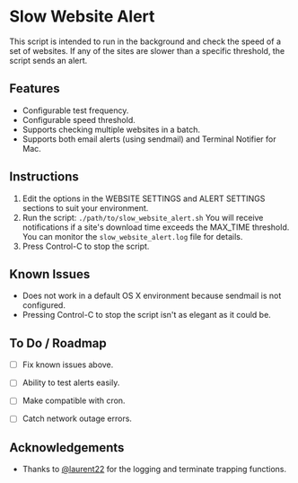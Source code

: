 Slow Website Alert
==================

This script is intended to run in the background and check the speed of a set of websites. If any of the sites are slower than a specific threshold, the script sends an alert.


## Features

- Configurable test frequency.
- Configurable speed threshold.
- Supports checking multiple websites in a batch.
- Supports both email alerts (using sendmail) and Terminal Notifier for Mac.


## Instructions

1. Edit the options in the WEBSITE SETTINGS and ALERT SETTINGS sections to suit your environment.
2. Run the script: `./path/to/slow_website_alert.sh`
   You will receive notifications if a site's download time exceeds the MAX_TIME threshold.
   You can monitor the `slow_website_alert.log` file for details.
3. Press Control-C to stop the script.


## Known Issues

- Does not work in a default OS X environment because sendmail is not configured.
- Pressing Control-C to stop the script isn't as elegant as it could be.


## To Do / Roadmap

- [ ] Fix known issues above.
- [ ] Ability to test alerts easily.
- [ ] Make compatible with cron.
- [ ] Catch network outage errors.


## Acknowledgements

- Thanks to [@laurent22](https://github.com/laurent22) for the logging and terminate trapping functions.

